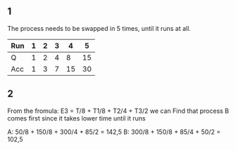 ## 1

The process needs to be swapped in 5 times, until it runs at all.

| Run | 1 | 2 | 3 | 4 | 5 |
| -- | -- | -- | -- | -- | -- |
Q | 1 | 2 | 4 | 8 | 15 |
Acc | 1 | 3 | 7 | 15 | 30 |

## 2

From the fromula: E3 = T/8 + T1/8 + T2/4 + T3/2
we can Find that process B comes first since it takes lower time until it runs

A: 50/8 + 150/8 + 300/4 + 85/2 = 142,5
B: 300/8 + 150/8 + 85/4 + 50/2 = 102,5
